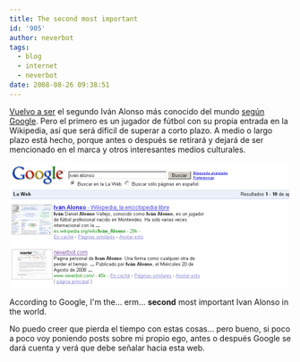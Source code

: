 ```yaml
---
title: The second most important
id: '905'
author: neverbot
tags:
  - blog
  - internet
  - neverbot
date: 2008-08-26 09:38:51
---
```


[Vuelvo a ser](/posicionamiento-google-desde-la-perspectiva-de-un-inutil/) el segundo Iván Alonso más conocido del mundo [según Google](http://www.google.com/search?q=ivan+alonso). Pero el primero es un jugador de fútbol con su propia entrada en la Wikipedia, así que será difícil de superar a corto plazo. A medio o largo plazo está hecho, porque antes o después se retirará y dejará de ser mencionado en el marca y otros interesantes medios culturales.

[![Yo, yo mismo, y mi ego](./the-second-most-important/ivan_alonso.png "Yo, yo mismo, y mi ego")](http://www.google.com/search?q=ivan+alonso)

According to Google, I'm the... erm... **second** most important Ivan Alonso in the world.

No puedo creer que pierda el tiempo con estas cosas... pero bueno, si poco a poco voy poniendo posts sobre mi propio ego, antes o después Google se dará cuenta y verá que debe señalar hacia esta web.